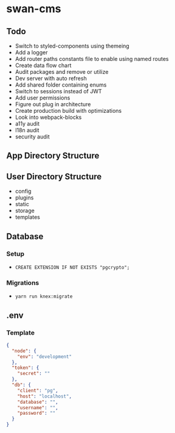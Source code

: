 # swan-cms

## Todo
- Switch to styled-components using themeing
- Add a logger
- Add router paths constants file to enable using named routes
- Create data flow chart
- Audit packages and remove or utilize
- Dev server with auto refresh
- Add shared folder containing enums
- Switch to sessions instead of JWT
- Add user permissions
- Figure out plug in architecture
- Create production build with optimizations
- Look into webpack-blocks
- a11y audit
- l18n audit
- security audit

## App Directory Structure

## User Directory Structure
- config
- plugins
- static
- storage
- templates

## Database
### Setup
- `CREATE EXTENSION IF NOT EXISTS "pgcrypto";`

### Migrations
- `yarn run knex:migrate`

## .env
### Template
```json
{
  "node": {
    "env": "development"
  },
  "token": {
    "secret": ""
  },
  "db": {
    "client": "pg",
    "host": "localhost",
    "database": "",
    "username": "",
    "password": ""
  }
}
```
